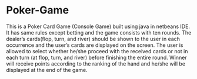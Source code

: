 # Poker-Game
This is a Poker Card Game (Console Game) built using java in netbeans IDE.
It has same rules except betting and the game consists with ten rounds.
The dealer’s cards(flop, turn, and river) should be shown to the user in each occurrence and the user’s cards are displayed on the screen.
The user is allowed to select whether he/she proceed with the received cards or not in each turn (at flop, turn, and river) before finishing the entire round.
Winner will receive points according to the ranking of the hand and he/she will be displayed at the end of the game.
